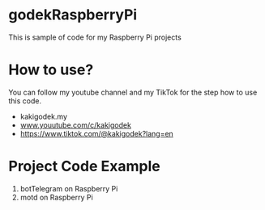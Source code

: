 # godekRaspberryPi
This is sample of code for my Raspberry Pi projects

# How to use?
You can follow my youtube channel and my TikTok for the step how to use this code.
- kakigodek.my
- www.youutube.com/c/kakigodek
- https://www.tiktok.com/@kakigodek?lang=en

# Project Code Example
1. botTelegram on Raspberry Pi
2. motd on Raspberry Pi
